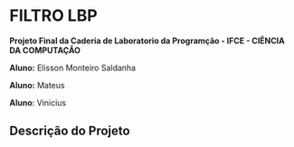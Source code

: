 # FILTRO LBP 
**Projeto Final da Caderia de Laboratorio da Programção - IFCE - CIÊNCIA DA COMPUTAÇÃO**

**Aluno:** Elisson Monteiro Saldanha

**Aluno:** Mateus 

**Aluno**: Vinicius

## Descrição do Projeto